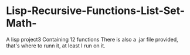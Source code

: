 # Lisp-Recursive-Functions-List-Set-Math-

A lisp project3
Containing 12 functions
There is also a .jar file provided, that's where to runn it, at least I run on it.
